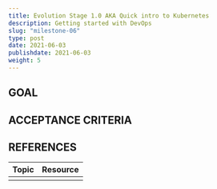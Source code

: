 ```yaml
---
title: Evolution Stage 1.0 AKA Quick intro to Kubernetes
description: Getting started with DevOps
slug: "milestone-06"
type: post
date: 2021-06-03
publishdate: 2021-06-03
weight: 5
---
```



## GOAL


## ACCEPTANCE CRITERIA


## REFERENCES
| Topic |  Resource  |
| ----- | ---------- |
|||